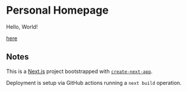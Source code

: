 # Personal Homepage

Hello, World!

[here](rabeez.github.io)

## Notes

This is a [Next.js](https://nextjs.org) project bootstrapped with [`create-next-app`](https://nextjs.org/docs/app/api-reference/cli/create-next-app).

Deployment is setup via GitHub actions running a `next build` operation.
